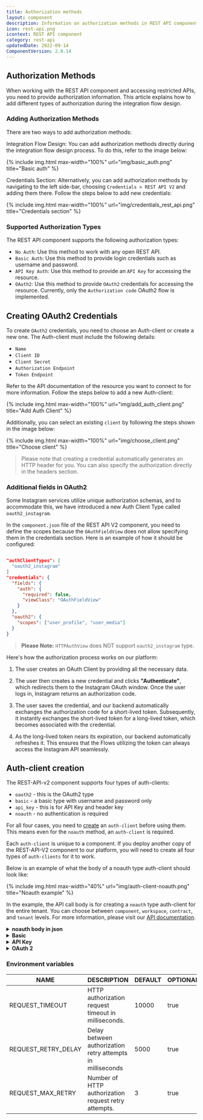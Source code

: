```yaml
---
title: Authorization methods
layout: component
description: Information on authorization methods in REST API component.
icon: rest-api.png
icontext: REST API component
category: rest-api
updatedDate: 2022-09-14
ComponentVersion: 2.0.14
---
```


## Authorization Methods

When working with the REST API component and accessing restricted APIs, you need to provide authorization information. This article explains how to add different types of authorization during the integration flow design.

### Adding Authorization Methods

There are two ways to add authorization methods:

Integration Flow Design: You can add authorization methods directly during the integration flow design process. To do this, refer to the image below:

{% include img.html max-width="100%" url="img/basic_auth.png" title="Basic auth" %}

Credentials Section: Alternatively, you can add authorization methods by navigating to the left side-bar, choosing `Credentials > REST API V2` and adding them there. Follow the steps below to add new credentials:

{% include img.html max-width="100%" url="img/credentials_rest_api.png" title="Credentials section" %}

### Supported Authorization Types

The REST API component supports the following authorization types:

*   `No Auth`: Use this method to work with any open REST API.
*   `Basic Auth`: Use this method to provide login credentials such as username and password.
*   `API Key Auth`: Use this method to provide an `API Key` for accessing the resource.
*   `OAuth2`: Use this method to provide `OAuth2` credentials for accessing the resource. Currently, only the `Authorization code` OAuth2 flow is implemented.

## Creating OAuth2 Credentials

To create `OAuth2` credentials, you need to choose an Auth-client or create a new one. The Auth-client must include the following details:

* `Name`
* `Client ID`
* `Client Secret`
* `Authorization Endpoint`
* `Token Endpoint`

Refer to the API documentation of the resource you want to connect to for more information. Follow the steps below to add a new Auth-client:

{% include img.html max-width="100%" url="img/add_auth_client.png" title="Add Auth Client" %}

Additionally, you can select an existing `client` by following the steps shown in the image below:

{% include img.html max-width="100%" url="img/choose_client.png" title="Choose client" %}

> Please note that creating a credential automatically generates an HTTP header for you. You can also specify the authorization directly in the headers section.

### Additional fields in OAuth2

Some Instagram services utilize unique authorization schemas, and to accommodate this, we have introduced a new Auth Client Type called `oauth2_instagram`.

In the `component.json` file of the REST API V2 component, you need to define the scopes because the `OAuthFieldView` does not allow specifying them in the credentials section. Here is an example of how it should be configured:

```json

"authClientTypes": [
  "oauth2_instagram"
]
"credentials": {
  "fields": {
    "auth": {
      "required": false,
      "viewClass": "OAuthFieldView"
    }
  },
  "oauth2": {
    "scopes": ["user_profile", "user_media"]
  }
}

```

>**Please Note:** `HTTPAuthView` does NOT support `oauth2_instagram` type.

Here's how the authorization process works on our platform:

1. The user creates an OAuth Client by providing all the necessary data.

2. The user then creates a new credential and clicks **"Authenticate"**, which redirects them to the Instagram OAuth window. Once the user logs in, Instagram returns an authorization code.

3. The user saves the credential, and our backend automatically exchanges the authorization code for a short-lived token. Subsequently, it instantly exchanges the short-lived token for a long-lived token, which becomes associated with the credential.

4. As the long-lived token nears its expiration, our backend automatically refreshes it. This ensures that the Flows utilizing the token can always access the Instagram API seamlessly.

## Auth-client creation

The REST-API-v2 component supports four types of auth-clients:

* `oauth2` - this is the OAuth2 type
* `basic` - a basic type with username and password only
* `api_key` - this is for API Key and header key
* `noauth` - no authentication is required

For all four cases, you need to [create]({{site.data.tenant.apiDocsUri}}/v2#/auth%20clients/post_auth_clients) an `auth-client` before using them. This means even for the `noauth` method, an `auth-client` is required.

Each `auth-client` is unique to a component. If you deploy another copy of the REST-API-V2 component to our platform, you will need to create all four types of `auth-clients` for it to work.

Below is an example of what the body of a noauth type auth-client should look like:

{% include img.html max-width="40%" url="img/auth-client-noauth.png" title="Noauth example" %}

In the example, the API call body is for creating a `noauth` type auth-client for the entire tenant. You can choose between `component`, `workspace`, `contract`, and `tenant` levels. For more information, please visit our [API documentation]({{site.data.tenant.apiDocsUri}}/v2#/auth%20clients/post_auth_clients).

<details close markdown="block"><summary><strong>noauth body in json</strong></summary>

```json
{
    "data": {
        "type":"auth-client",
        "attributes":{
            "type":"noauth",
            "name": "No Auth",
            "credentials": {}
        },
        "relationships":{
         "components":{
            "data":[
               {
                  "id":"COMPONENT_ID",
                  "type":"component"
               }
            ]
         },
         "tenant":{
            "data":{
               "id":"TENNT_ID",
               "type":"tenant"
            }
         }
        }
    }
}
```

> Please note that the credentials field is left blank for the `noauth` type. However, for the other three types, you need to specify the credentials as shown below.

</details>

<details close markdown="block"><summary><strong>Basic</strong></summary>

```json
"credentials": {
                "name": "USER_NAME"
            }
```
</details>

<details close markdown="block"><summary><strong>API Key</strong></summary>

```json
"credentials":{
                "name" : "HEADER_NAME",
                "value" : "API_KEY"
            }
```
</details>

<details close markdown="block"><summary><strong>OAuth 2</strong></summary>

```json
"credentials":{
            "client_id":"CLIENT_ID",
            "client_secret":"CLIENT_SECRET",
            "refresh_token_uri":"http://example.com",
            "token_expires_in":18000,
            "token_uri":"TOKEN_URI",
            "auth_uri":"AUTH_URI"
         }
```

> Please ensure that the authClientTypes specified in the component structure match exactly with the types mentioned above:

```json
"authClientTypes": [
    "oauth2",
    "basic",
    "api_key",
    "noauth"
  ]
```

</details>

### Environment variables

| NAME                       | DESCRIPTION    | DEFAULT   | OPTIONAL |
|----------------------------|------------------------|-----------|----------|
| REQUEST_TIMEOUT            | HTTP authorization request timeout in milliseconds.                                                   | 10000     | true     |
| REQUEST_RETRY_DELAY        | Delay between authorization retry attempts in milliseconds                                            | 5000      | true     |
| REQUEST_MAX_RETRY          | Number of HTTP authorization request retry attempts.                                                  | 3         | true     |
